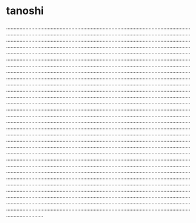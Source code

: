 # tanoshi
.................................................................................................................................................................................................................................................................................................................................................................................................................................................................................................................................................................................................................................................................................................................................................................................................................................................................................................................................................................................................................................................................................................................................................................................................................................................................................................................................................................................................................................................................................................................................................................................................................................................................................................................................................................................................................................................................................................................................................................................................................................................................................................................................................................................................................................................................................................................................................................................................................................................................................................................................................................................................................................................................................................................................................................................................................................................................................................................................................................................................................................................................................................................................................................................................................................................................................................................................................................................................................................................................................................................................................................................................................................................................................................................................................................................................................................................................................................
